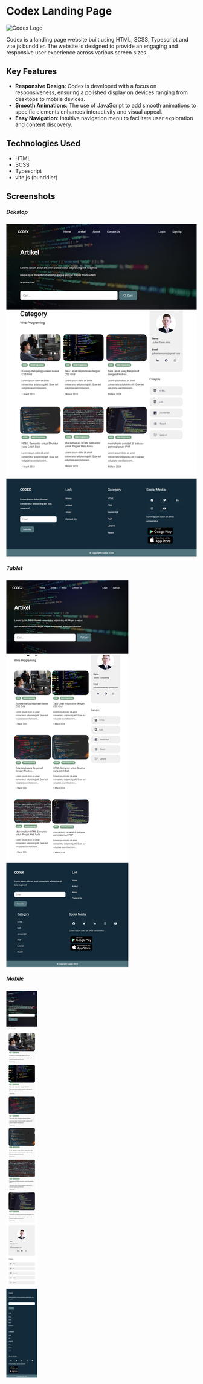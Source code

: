 # Codex Landing Page

![Codex Logo](link-to-your-logo.png)

Codex is a landing page website built using HTML, SCSS, Typescript and vite js bunddler. The website is designed to provide an engaging and responsive user experience across various screen sizes.

## Key Features

- **Responsive Design**: Codex is developed with a focus on responsiveness, ensuring a polished display on devices ranging from desktops to mobile devices.
- **Smooth Animations**: The use of JavaScript to add smooth animations to specific elements enhances interactivity and visual appeal.
- **Easy Navigation**: Intuitive navigation menu to facilitate user exploration and content discovery.

## Technologies Used

- HTML
- SCSS
- Typescript
- vite js (bunddler)

## Screenshots

##### Dekstop
![App Screenshot](screnshoots/dekstop.png)

##### Tablet
![App Screenshot](screnshoots/tablet.png)

##### Mobile
![App Screenshot](screnshoots/mobile.png)